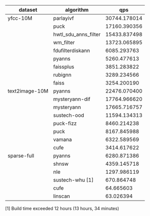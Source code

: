 | dataset         | algorithm             | qps            |
|-----------------|-----------------------|----------------|
| yfcc-10M        | parlayivf             | 30744.178014   |
|                 | puck                  | 17160.390356   |
|                 | hwtl_sdu_anns_filter  | 15433.837498   |
|                 | wm_filter             | 13723.065895   |
|                 | fdufilterdiskann      | 6085.293763    |
|                 | pyanns                | 5260.477613    |
|                 | faissplus             | 3851.283822    |
|                 | rubignn               | 3289.234566    |
|                 | faiss                 | 3254.200190    |
| text2image-10M  | pyanns                | 22476.070400   |
|                 | mysteryann-dif        | 17764.966620   |
|                 | mysteryann            | 17665.716757   |
|                 | sustech-ood           | 11594.134313   |
|                 | puck-fizz             | 8460.214238    |
|                 | puck                  | 8167.845988    |
|                 | vamana                | 6322.589569    |
|                 | cufe                  | 3414.617622    |
| sparse-full     | pyanns                | 6280.871386    |
|                 | shnsw                 | 4359.145718    |
|                 | nle                   | 1297.986119    |
|                 | sustech-whu [1]       | 670.864748     |
|                 | cufe                  | 64.665603      |
|                 | linscan               | 63.026394      |


[1] Build time exceeded 12 hours (13 hours, 34 minutes)
